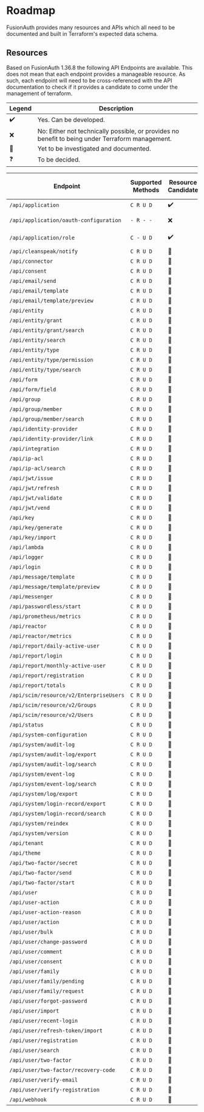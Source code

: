# Roadmap

FusionAuth provides many resources and APIs which all need to be documented and built in Terraform's expected data
schema.

## Resources

Based on FusionAuth 1.36.8 the following API Endpoints are available. This does not mean that each endpoint provides a
manageable resource. As such, each endpoint will need to be cross-referenced with the API documentation to check if it
provides a candidate to come under the management of terraform.

| Legend             | Description                                                                                      |
|--------------------|--------------------------------------------------------------------------------------------------|
| :heavy_check_mark: | Yes. Can be developed.                                                                           |
| :x:                | No: Either not technically possible, or provides no benefit to being under Terraform management. |
| :microscope:       | Yet to be investigated and documented.                                                           |
| :question:         | To be decided.                                                                                   |

| Endpoint                                | Supported Methods | Resource Candidate | Data Source Candidate | API Documentation Link                                                            |
|-----------------------------------------|-------------------|--------------------|-----------------------|-----------------------------------------------------------------------------------|
| `/api/application`                      | `C R U D`         | :heavy_check_mark: | :heavy_check_mark:    | https://fusionauth.io/docs/v1/tech/apis/applications                              |
| `/api/application/oauth-configuration`  | `- R - -`         | :x:                | :question:            | https://fusionauth.io/docs/v1/tech/apis/applications#retrieve-oauth-configuration |
| `/api/application/role`                 | `C - U D`         | :heavy_check_mark: | :x:                   | https://fusionauth.io/docs/v1/tech/apis/applications#create-an-application-role   |
| `/api/cleanspeak/notify`                | `C R U D`         | :microscope:       | :microscope:          |                                                                                   |
| `/api/connector`                        | `C R U D`         | :microscope:       | :microscope:          |                                                                                   |
| `/api/consent`                          | `C R U D`         | :microscope:       | :microscope:          |                                                                                   |
| `/api/email/send`                       | `C R U D`         | :microscope:       | :microscope:          |                                                                                   |
| `/api/email/template`                   | `C R U D`         | :microscope:       | :microscope:          |                                                                                   |
| `/api/email/template/preview`           | `C R U D`         | :microscope:       | :microscope:          |                                                                                   |
| `/api/entity`                           | `C R U D`         | :microscope:       | :microscope:          |                                                                                   |
| `/api/entity/grant`                     | `C R U D`         | :microscope:       | :microscope:          |                                                                                   |
| `/api/entity/grant/search`              | `C R U D`         | :microscope:       | :microscope:          |                                                                                   |
| `/api/entity/search`                    | `C R U D`         | :microscope:       | :microscope:          |                                                                                   |
| `/api/entity/type`                      | `C R U D`         | :microscope:       | :microscope:          |                                                                                   |
| `/api/entity/type/permission`           | `C R U D`         | :microscope:       | :microscope:          |                                                                                   |
| `/api/entity/type/search`               | `C R U D`         | :microscope:       | :microscope:          |                                                                                   |
| `/api/form`                             | `C R U D`         | :microscope:       | :microscope:          |                                                                                   |
| `/api/form/field`                       | `C R U D`         | :microscope:       | :microscope:          |                                                                                   |
| `/api/group`                            | `C R U D`         | :microscope:       | :microscope:          |                                                                                   |
| `/api/group/member`                     | `C R U D`         | :microscope:       | :microscope:          |                                                                                   |
| `/api/group/member/search`              | `C R U D`         | :microscope:       | :microscope:          |                                                                                   |
| `/api/identity-provider`                | `C R U D`         | :microscope:       | :microscope:          |                                                                                   |
| `/api/identity-provider/link`           | `C R U D`         | :microscope:       | :microscope:          |                                                                                   |
| `/api/integration`                      | `C R U D`         | :microscope:       | :microscope:          |                                                                                   |
| `/api/ip-acl`                           | `C R U D`         | :microscope:       | :microscope:          |                                                                                   |
| `/api/ip-acl/search`                    | `C R U D`         | :microscope:       | :microscope:          |                                                                                   |
| `/api/jwt/issue`                        | `C R U D`         | :microscope:       | :microscope:          |                                                                                   |
| `/api/jwt/refresh`                      | `C R U D`         | :microscope:       | :microscope:          |                                                                                   |
| `/api/jwt/validate`                     | `C R U D`         | :microscope:       | :microscope:          |                                                                                   |
| `/api/jwt/vend`                         | `C R U D`         | :microscope:       | :microscope:          |                                                                                   |
| `/api/key`                              | `C R U D`         | :microscope:       | :microscope:          |                                                                                   |
| `/api/key/generate`                     | `C R U D`         | :microscope:       | :microscope:          |                                                                                   |
| `/api/key/import`                       | `C R U D`         | :microscope:       | :microscope:          |                                                                                   |
| `/api/lambda`                           | `C R U D`         | :microscope:       | :microscope:          |                                                                                   |
| `/api/logger`                           | `C R U D`         | :microscope:       | :microscope:          |                                                                                   |
| `/api/login`                            | `C R U D`         | :microscope:       | :microscope:          |                                                                                   |
| `/api/message/template`                 | `C R U D`         | :microscope:       | :microscope:          |                                                                                   |
| `/api/message/template/preview`         | `C R U D`         | :microscope:       | :microscope:          |                                                                                   |
| `/api/messenger`                        | `C R U D`         | :microscope:       | :microscope:          |                                                                                   |
| `/api/passwordless/start`               | `C R U D`         | :microscope:       | :microscope:          |                                                                                   |
| `/api/prometheus/metrics`               | `C R U D`         | :microscope:       | :microscope:          |                                                                                   |
| `/api/reactor`                          | `C R U D`         | :microscope:       | :microscope:          |                                                                                   |
| `/api/reactor/metrics`                  | `C R U D`         | :microscope:       | :microscope:          |                                                                                   |
| `/api/report/daily-active-user`         | `C R U D`         | :microscope:       | :microscope:          |                                                                                   |
| `/api/report/login`                     | `C R U D`         | :microscope:       | :microscope:          |                                                                                   |
| `/api/report/monthly-active-user`       | `C R U D`         | :microscope:       | :microscope:          |                                                                                   |
| `/api/report/registration`              | `C R U D`         | :microscope:       | :microscope:          |                                                                                   |
| `/api/report/totals`                    | `C R U D`         | :microscope:       | :microscope:          |                                                                                   |
| `/api/scim/resource/v2/EnterpriseUsers` | `C R U D`         | :microscope:       | :microscope:          |                                                                                   |
| `/api/scim/resource/v2/Groups`          | `C R U D`         | :microscope:       | :microscope:          |                                                                                   |
| `/api/scim/resource/v2/Users`           | `C R U D`         | :microscope:       | :microscope:          |                                                                                   |
| `/api/status`                           | `C R U D`         | :microscope:       | :microscope:          |                                                                                   |
| `/api/system-configuration`             | `C R U D`         | :microscope:       | :microscope:          |                                                                                   |
| `/api/system/audit-log`                 | `C R U D`         | :microscope:       | :microscope:          |                                                                                   |
| `/api/system/audit-log/export`          | `C R U D`         | :microscope:       | :microscope:          |                                                                                   |
| `/api/system/audit-log/search`          | `C R U D`         | :microscope:       | :microscope:          |                                                                                   |
| `/api/system/event-log`                 | `C R U D`         | :microscope:       | :microscope:          |                                                                                   |
| `/api/system/event-log/search`          | `C R U D`         | :microscope:       | :microscope:          |                                                                                   |
| `/api/system/log/export`                | `C R U D`         | :microscope:       | :microscope:          |                                                                                   |
| `/api/system/login-record/export`       | `C R U D`         | :microscope:       | :microscope:          |                                                                                   |
| `/api/system/login-record/search`       | `C R U D`         | :microscope:       | :microscope:          |                                                                                   |
| `/api/system/reindex`                   | `C R U D`         | :microscope:       | :microscope:          |                                                                                   |
| `/api/system/version`                   | `C R U D`         | :microscope:       | :microscope:          |                                                                                   |
| `/api/tenant`                           | `C R U D`         | :microscope:       | :microscope:          |                                                                                   |
| `/api/theme`                            | `C R U D`         | :microscope:       | :microscope:          |                                                                                   |
| `/api/two-factor/secret`                | `C R U D`         | :microscope:       | :microscope:          |                                                                                   |
| `/api/two-factor/send`                  | `C R U D`         | :microscope:       | :microscope:          |                                                                                   |
| `/api/two-factor/start`                 | `C R U D`         | :microscope:       | :microscope:          |                                                                                   |
| `/api/user`                             | `C R U D`         | :microscope:       | :microscope:          |                                                                                   |
| `/api/user-action`                      | `C R U D`         | :microscope:       | :microscope:          |                                                                                   |
| `/api/user-action-reason`               | `C R U D`         | :microscope:       | :microscope:          |                                                                                   |
| `/api/user/action`                      | `C R U D`         | :microscope:       | :microscope:          |                                                                                   |
| `/api/user/bulk`                        | `C R U D`         | :microscope:       | :microscope:          |                                                                                   |
| `/api/user/change-password`             | `C R U D`         | :microscope:       | :microscope:          |                                                                                   |
| `/api/user/comment`                     | `C R U D`         | :microscope:       | :microscope:          |                                                                                   |
| `/api/user/consent`                     | `C R U D`         | :microscope:       | :microscope:          |                                                                                   |
| `/api/user/family`                      | `C R U D`         | :microscope:       | :microscope:          |                                                                                   |
| `/api/user/family/pending`              | `C R U D`         | :microscope:       | :microscope:          |                                                                                   |
| `/api/user/family/request`              | `C R U D`         | :microscope:       | :microscope:          |                                                                                   |
| `/api/user/forgot-password`             | `C R U D`         | :microscope:       | :microscope:          |                                                                                   |
| `/api/user/import`                      | `C R U D`         | :microscope:       | :microscope:          |                                                                                   |
| `/api/user/recent-login`                | `C R U D`         | :microscope:       | :microscope:          |                                                                                   |
| `/api/user/refresh-token/import`        | `C R U D`         | :microscope:       | :microscope:          |                                                                                   |
| `/api/user/registration`                | `C R U D`         | :microscope:       | :microscope:          |                                                                                   |
| `/api/user/search`                      | `C R U D`         | :microscope:       | :microscope:          |                                                                                   |
| `/api/user/two-factor`                  | `C R U D`         | :microscope:       | :microscope:          |                                                                                   |
| `/api/user/two-factor/recovery-code`    | `C R U D`         | :microscope:       | :microscope:          |                                                                                   |
| `/api/user/verify-email`                | `C R U D`         | :microscope:       | :microscope:          |                                                                                   |
| `/api/user/verify-registration`         | `C R U D`         | :microscope:       | :microscope:          |                                                                                   |
| `/api/webhook`                          | `C R U D`         | :microscope:       | :microscope:          |                                                                                   |
